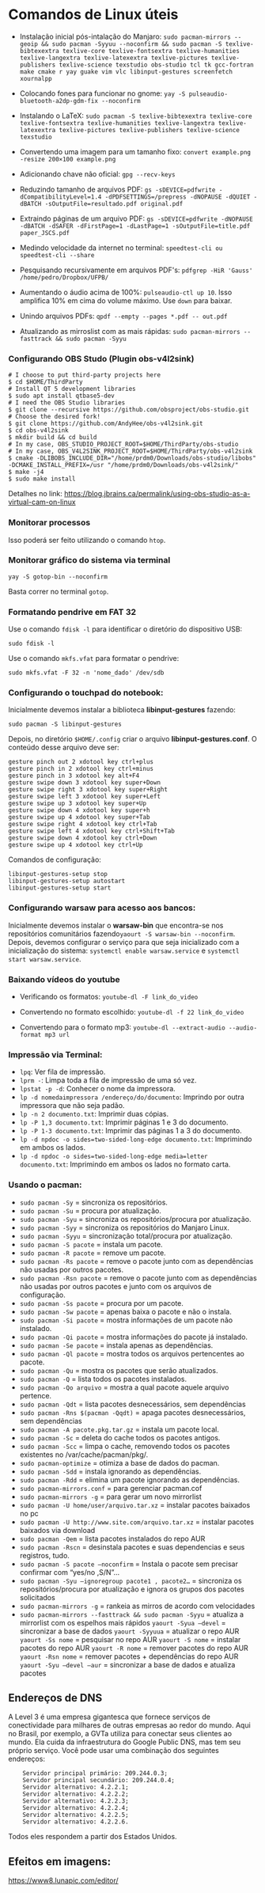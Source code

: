 # Comandos de Linux úteis

+ Instalação inicial pós-intalação do Manjaro: `sudo pacman-mirrors --geoip && sudo pacman -Syyuu --noconfirm && sudo pacman -S texlive-bibtexextra texlive-core texlive-fontsextra texlive-humanities texlive-langextra texlive-latexextra texlive-pictures texlive-publishers texlive-science texstudio obs-studio tcl tk gcc-fortran make cmake r yay guake vim vlc libinput-gestures screenfetch xournalpp`

+ Colocando fones para funcionar no gnome: `yay -S pulseaudio-bluetooth-a2dp-gdm-fix --noconfirm`

+ Instalando o LaTeX: `sudo pacman -S texlive-bibtexextra texlive-core texlive-fontsextra texlive-humanities texlive-langextra texlive-latexextra texlive-pictures texlive-publishers texlive-science texstudio`

+ Convertendo uma imagem para um tamanho fixo: `convert example.png -resize 200×100 example.png`  

+ Adicionando chave não oficial: `gpg --recv-keys`

+ Reduzindo tamanho de arquivos PDF: `gs -sDEVICE=pdfwrite -dCompatibilityLevel=1.4 -dPDFSETTINGS=/prepress -dNOPAUSE -dQUIET -dBATCH -sOutputFile=resultado.pdf original.pdf`

+ Extraindo páginas de um arquivo PDF: `gs -sDEVICE=pdfwrite -dNOPAUSE -dBATCH -dSAFER -dFirstPage=1 -dLastPage=1 -sOutputFile=title.pdf paper_JSCS.pdf`

+ Medindo velocidade da internet no terminal: `speedtest-cli ou speedtest-cli --share` 

+ Pesquisando recursivamente em arquivos PDF's: `pdfgrep -HiR 'Gauss' /home/pedro/Dropbox/UFPB/`

+ Aumentando o áudio acima de 100%: `pulseaudio-ctl up 10`. Isso amplifica 10% em cima do volume máximo. Use `down` para baixar.

+ Unindo arquivos PDFs: `qpdf --empty --pages *.pdf -- out.pdf`

+ Atualizando as mirroslist com as mais rápidas: `sudo pacman-mirrors --fasttrack && sudo pacman -Syyu`

### Configurando OBS Studo (Plugin obs-v4l2sink)

```
# I choose to put third-party projects here
$ cd $HOME/ThirdParty
# Install QT 5 development libraries
$ sudo apt install qtbase5-dev
# I need the OBS Studio libraries
$ git clone --recursive https://github.com/obsproject/obs-studio.git
# Choose the desired fork!
$ git clone https://github.com/AndyHee/obs-v4l2sink.git
$ cd obs-v4l2sink
$ mkdir build && cd build
# In my case, OBS_STUDIO_PROJECT_ROOT=$HOME/ThirdParty/obs-studio
# In my case, OBS_V4L2SINK_PROJECT_ROOT=$HOME/ThirdParty/obs-v4l2sink
$ cmake -DLIBOBS_INCLUDE_DIR="/home/prdm0/Downloads/obs-studio/libobs" -DCMAKE_INSTALL_PREFIX=/usr "/home/prdm0/Downloads/obs-v4l2sink/"
$ make -j4
$ sudo make install
```
Detalhes no link: https://blog.jbrains.ca/permalink/using-obs-studio-as-a-virtual-cam-on-linux

### Monitorar processos

Isso poderá ser feito utilizando o comando `htop`.

### Monitorar gráfico do sistema via terminal

`yay -S gotop-bin --noconfirm`

Basta correr no terminal `gotop`.

### Formatando pendrive em FAT 32

Use o comando `fdisk -l` para identificar o diretório do dispositivo USB:

```
sudo fdisk -l
```

Use o comando `mkfs.vfat` para formatar o pendrive:

```
sudo mkfs.vfat -F 32 -n 'nome_dado' /dev/sdb
```

### Configurando o touchpad do notebook:

Inicialmente devemos instalar a biblioteca **libinput-gestures** fazendo:

```
sudo pacman -S libinput-gestures
```

Depois, no diretório `$HOME/.config` criar o arquivo **libinput-gestures.conf**. O conteúdo desse arquivo deve ser:

```
gesture pinch out 2 xdotool key ctrl+plus
gesture pinch in 2 xdotool key ctrl+minus
gesture pinch in 3 xdotool key alt+F4
gesture swipe down 3 xdotool key super+Down  
gesture swipe right 3 xdotool key super+Right  
gesture swipe left 3 xdotool key super+Left  
gesture swipe up 3 xdotool key super+Up
gesture swipe down 4 xdotool key super+h
gesture swipe up 4 xdotool key super+Tab
gesture swipe right 4 xdotool key ctrl+Tab
gesture swipe left 4 xdotool key ctrl+Shift+Tab
gesture swipe down 4 xdotool key ctrl+Down
gesture swipe up 4 xdotool key ctrl+Up
```
Comandos de configuração:

```
libinput-gestures-setup stop
libinput-gestures-setup autostart
libinput-gestures-setup start
```

### Configurando warsaw para acesso aos bancos:

Inicialmente devemos instalar o **warsaw-bin** que encontra-se nos repositórios comunitários fazendo`yaourt -S warsaw-bin --noconfirm`. Depois, devemos configurar o serviço para que seja inicializado com a inicialização do sistema: `systemctl enable warsaw.service` e `systemctl start warsaw.service`.


### Baixando vídeos do youtube

+ Verificando os formatos: `youtube-dl -F link_do_video`

+ Convertendo no formato escolhido: `youtube-dl -f 22 link_do_video`

+ Convertendo para o formato mp3: `youtube-dl --extract-audio --audio-format mp3 url`

### Impressão via Terminal:

+ `lpq`: Ver fila de impressão.
+ `lprm -`: Limpa toda a fila de impressão de uma só vez.
+ `lpstat -p -d`: Conhecer o nome da impressora.
+ `lp -d nomedaimpressora /endereço/do/documento`: Imprindo por outra impressora que não seja padão.
+ `lp -n 2 documento.txt`: Imprimir duas cópias.
+ `lp -P 1,3 documento.txt`: Imprimir páginas 1 e 3 do documento.
+ `lp -P 1-3 documento.txt`: Imprimir das páginas 1 a 3 do documento.
+ `lp -d npdoc -o sides=two-sided-long-edge documento.txt`: Imprimindo em ambos os lados.
+ `lp -d npdoc -o sides=two-sided-long-edge media=letter documento.txt`: Imprimindo em ambos os lados no formato carta.

### Usando o pacman:

+ `sudo pacman -Sy` = sincroniza os repositórios.
+ `sudo pacman -Su` = procura por atualização.
+ `sudo pacman -Syu` = sincroniza os repositórios/procura por atualização.
+ `sudo pacman -Syy` = sincroniza os repositórios do Manjaro Linux.
+ `sudo pacman -Syyu` = sincronização total/procura por atualização.
+ `sudo pacman -S pacote` = instala um pacote.
+ `sudo pacman -R pacote` = remove um pacote.
+ `sudo pacman -Rs pacote` = remove o pacote junto com as dependências não usadas por outros pacotes.
+ `sudo pacman -Rsn pacote` = remove o pacote junto com as dependências não usadas por outros pacotes e junto com os arquivos de configuração.
+ `sudo pacman -Ss pacote` = procura por um pacote.
+ `sudo pacman -Sw pacote` = apenas baixa o pacote e não o instala.
+ `sudo pacman -Si pacote` = mostra informações de um pacote não instalado.
+ `sudo pacman -Qi pacote` = mostra informações do pacote já instalado.
+ `sudo pacman -Se pacote` = instala apenas as dependências.
+ `sudo pacman -Ql pacote` = mostra todos os arquivos pertencentes ao pacote.
+ `sudo pacman -Qu` = mostra os pacotes que serão atualizados.
+ `sudo pacman -Q` = lista todos os pacotes instalados.
+ `sudo pacman -Qo arquivo` = mostra a qual pacote aquele arquivo pertence.
+ `sudo pacman -Qdt` = lista pacotes desnecessários, sem dependências
+ `sudo pacman -Rns $(pacman -Qqdt)` = apaga pacotes desnecessários, sem dependências
+ `sudo pacman -A pacote.pkg.tar.gz` = instala um pacote local.
+ `sudo pacman -Sc` = deleta do cache todos os pacotes antigos.
+ `sudo pacman -Scc` = limpa o cache, removendo todos os pacotes existentes no /var/cache/pacman/pkg/.
+ `sudo pacman-optimize` = otimiza a base de dados do pacman.
+ `sudo pacman -Sdd` = instala ignorando as dependências.
+ `sudo pacman -Rdd` = elimina um pacote ignorando as dependências.
+ `sudo pacman-mirrors.conf` = para gerenciar pacman.cof
+ `sudo pacman-mirrors -g` = para gerar um novo mirrorlist
+ `sudo pacman -U home/user/arquivo.tar.xz` = instalar pacotes baixados no pc
+ `sudo pacman -U http://www.site.com/arquivo.tar.xz` = instalar pacotes baixados via download
+ `sudo pacman -Qem` = lista pacotes instalados do repo AUR
+ `sudo pacman -Rscn` = desinstala pacotes e suas dependencias e seus registros, tudo.
+ `sudo pacman -S pacote –noconfirm` = Instala o pacote sem precisar confirmar com “yes/no ,S/N”…
+ `sudo pacman -Syu –ignoregroup pacote1 , pacote2…` = sincroniza os repositórios/procura por atualização e ignora os grupos dos pacotes solicitados
+ `sudo pacman-mirrors -g` = rankeia as mirros de acordo com velocidades
+ `sudo pacman-mirrors --fasttrack && sudo pacman -Syyu` = atualiza a mirrorlist com os espelhos mais rápidos
`yaourt -Syua –devel` = sincronizar a base de dados
`yaourt -Syyuua` = atualizar o repo AUR
`yaourt -Ss nome` = pesquisar no repo AUR
`yaourt -S nome` = instalar pacotes do repo AUR
`yaourt -R nome` = remover pacotes do repo AUR
`yaourt -Rsn nome` = remover pacotes + dependências do repo AUR
`yaourt -Syu –devel –aur` = sincronizar a base de dados e atualiza pacotes

## Endereços de DNS

A Level 3 é uma empresa gigantesca que fornece serviços de conectividade para milhares de outras empresas ao redor do mundo. Aqui no Brasil, por exemplo, a GVTa utiliza para conectar seus clientes ao mundo. Ela cuida da infraestrutura do Google Public DNS, mas tem seu próprio serviço. Você pode usar uma combinação dos seguintes endereços:

```
    Servidor principal primário: 209.244.0.3;
    Servidor principal secundário: 209.244.0.4;
    Servidor alternativo: 4.2.2.1;
    Servidor alternativo: 4.2.2.2;
    Servidor alternativo: 4.2.2.3;
    Servidor alternativo: 4.2.2.4;
    Servidor alternativo: 4.2.2.5;
    Servidor alternativo: 4.2.2.6.
```

Todos eles respondem a partir dos Estados Unidos.

## Efeitos em imagens:

https://www8.lunapic.com/editor/


